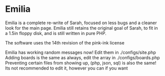 # Emilia
Emilia is a complete re-write of Sarah, focused on less bugs and a cleaner
look for the main page. Emilia still retains the original goal of Sarah,
to fit in a 1.5in floppy disk, and is still written in pure PHP.

The software uses the 14th revision of the pink-ink license


Emilia has working random messages now! Edit them in ./configs/site.php  
Adding boards is the same as always, edit the array in ./configs/boards.php  
Preventing certain files from showing up, (php, json, sql) is also the same!  
Its not recommended to edit it, however you can if you want  